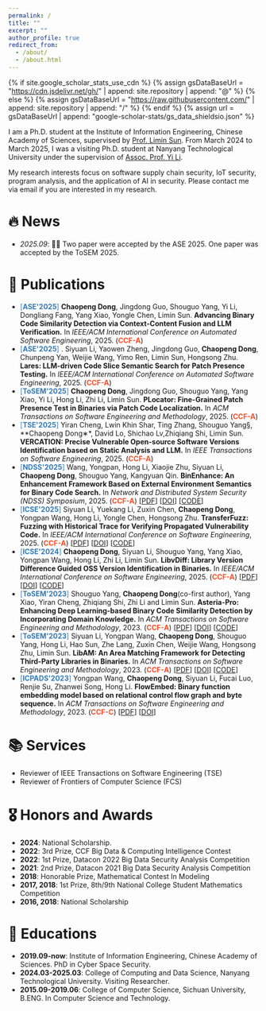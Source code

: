 ```yaml
---
permalink: /
title: ""
excerpt: ""
author_profile: true
redirect_from: 
  - /about/
  - /about.html
---
```


{% if site.google_scholar_stats_use_cdn %}
{% assign gsDataBaseUrl = "https://cdn.jsdelivr.net/gh/" | append: site.repository | append: "@" %}
{% else %}
{% assign gsDataBaseUrl = "https://raw.githubusercontent.com/" | append: site.repository | append: "/" %}
{% endif %}
{% assign url = gsDataBaseUrl | append: "google-scholar-stats/gs_data_shieldsio.json" %}

<span class='anchor' id='about-me'></span>

I am a Ph.D. student at the Institute of Information Engineering, Chinese Academy of Sciences, supervised by [Prof. Limin Sun](https://scholar.google.com/citations?hl=zh-CN&user=ujYecNkAAAAJ). From March 2024 to March 2025, I was a visiting Ph.D. student at Nanyang Technological University under the supervision of [Assoc. Prof. Yi Li](https://liyiweb.com/).

My research interests focus on software supply chain security, IoT security, program analysis, and the application of AI in security. Please contact me via email if you are interested in my research.


# 🔥 News
- *2025.09*: 🎉🎉 Two paper were accepted by the ASE 2025. One paper was accepted by the ToSEM 2025.


# 📝 Publications 

- <span style="color:#337AB7">[**ASE'2025**]</span> **Chaopeng Dong**, Jingdong Guo, Shouguo Yang, Yi Li, Dongliang Fang,
Yang Xiao, Yongle Chen, Limin Sun.  **Advancing Binary Code Similarity Detection via Context-Content Fusion and LLM Verification.**  In *IEEE/ACM International Conference on Automated Software Engineering*, 2025. (<span style="color:#FC4E2A">**CCF-A**</span>) 
- <span style="color:#337AB7">[**ASE'2025**]</span> . Siyuan Li, Yaowen Zheng, Jingdong Guo, **Chaopeng Dong**, Chunpeng Yan, Weijie Wang, Yimo Ren, Limin Sun, Hongsong Zhu. **Lares: LLM-driven Code Slice Semantic Search for Patch Presence Testing.**  In *IEEE/ACM International Conference on Automated Software Engineering*, 2025. (<span style="color:#FC4E2A">**CCF-A**</span>) 
- <span style="color:#337AB7">[**ToSEM'2025**]</span> **Chaopeng Dong**, Jingdong Guo, Shouguo Yang, Yang Xiao, Yi Li, Hong Li, Zhi Li, Limin Sun.  **PLocator: Fine-Grained Patch Presence Test in Binaries via Patch Code Localization.**  In *ACM Transactions on Software Engineering and Methodology*, 2025. (<span style="color:#FC4E2A">**CCF-A**</span>) 
- <span style="color:#337AB7">[**TSE'2025**]</span> Yiran Cheng, Lwin Khin Shar, Ting Zhang, Shouguo Yang§, **Chaopeng Dong∗*, David Lo, Shichao Lv,Zhiqiang Shi, Limin Sun.  **VERCATION: Precise Vulnerable Open-source Software Versions Identification based on Static Analysis and LLM.**  In *IEEE Transactions on Software Engineering*, 2025. (<span style="color:#FC4E2A">**CCF-A**</span>) 
- <span style="color:#337AB7">[**NDSS'2025**]</span> Wang, Yongpan, Hong Li, Xiaojie Zhu, Siyuan Li, **Chaopeng Dong**, Shouguo Yang, Kangyuan Qin.  **BinEnhance: An Enhancement Framework Based on External Environment Semantics for Binary Code Search.**  In *Network and Distributed
System Security (NDSS) Symposium*, 2025. (<span style="color:#FC4E2A">**CCF-A**</span>) [[PDF](pdfs/BinEnhance_NDSS_2025.pdf)] [[DOI](https://doi.org/10.14722/ndss.2025.240568 )] [[CODE](https://github.com/wang-yongpan/BinEnhance)]
- <span style="color:#337AB7">[**ICSE'2025**]</span> Siyuan Li, Yuekang Li, Zuxin Chen, **Chaopeng Dong**, Yongpan Wang, Hong Li, Yongle Chen, Hongsong Zhu.  **TransferFuzz: Fuzzing with Historical Trace for Verifying Propagated Vulnerability Code.**  In *IEEE/ACM International Conference on Software Engineering*, 2025. (<span style="color:#FC4E2A">**CCF-A**</span>) [[PDF](pdfs/TransferFuzz_ICSE_2025.pdf)] [[DOI](https://doi.org/10.1109/ICSE55347.2025.00061)] [[CODE](https://github.com/Siyuan-Li201/TransferFuzz)]
- <span style="color:#337AB7">[**ICSE'2024**]</span> **Chaopeng Dong**, Siyuan Li, Shouguo Yang, Yang Xiao, Yongpan Wang, Hong Li, Zhi Li, Limin Sun.  **LibvDiff: Library Version Difference Guided OSS Version Identification in Binaries.**  In *IEEE/ACM International Conference on Software Engineering*, 2025. (<span style="color:#FC4E2A">**CCF-A**</span>) [[PDF](pdfs/LibvDiff_ICSE_2024.pdf)] [[DOI](https://doi.org/10.1145/3597503.3623336)] [[CODE](https://github.com/GentleCP/LibvDiff-public)]
- <span style="color:#337AB7">[**ToSEM'2023**]</span> Shouguo Yang, **Chaopeng Dong**(co-first author), Yang Xiao, Yiran Cheng, Zhiqiang Shi, Zhi Li and Limin Sun.  **Asteria-Pro: Enhancing Deep Learning-based Binary Code Similarity Detection by Incorporating Domain Knowledge.**  In *ACM Transactions on Software Engineering and Methodology*, 2023. (<span style="color:#FC4E2A">**CCF-A**</span>) [[PDF](pdfs/Asteria-pro_ToSEM_2023.pdf)] [[DOI](https://doi.org/10.1145/3604611)] [[CODE](https://github.com/Asteria-BCSD/Asteria-Pro)]
- <span style="color:#337AB7">[**ToSEM'2023**]</span> Siyuan Li, Yongpan Wang, **Chaopeng Dong**, Shouguo Yang, Hong Li, Hao Sun, Zhe Lang, Zuxin Chen, Weijie Wang, Hongsong Zhu, Limin Sun.  **LibAM: An Area Matching Framework for Detecting Third-Party Libraries in Binaries.**  In *ACM Transactions on Software Engineering and Methodology*, 2023. (<span style="color:#FC4E2A">**CCF-A**</span>) [[PDF](pdfs/LibAM_ToSEM_2023.pdf)] [[DOI](https://doi.org/10.1145/3625294)] [[CODE](https://github.com/Siyuan-Li201/LibAM)]
- <span style="color:#337AB7">[**ICPADS'2023**]</span> Yongpan Wang, **Chaopeng Dong**, Siyuan Li, Fucai Luo, Renjie Su, Zhanwei Song, Hong Li.  **FlowEmbed: Binary function embedding model based on relational control flow graph and byte sequence.**  In *ACM Transactions on Software Engineering and Methodology*, 2023. (<span style="color:#FC4E2A">**CCF-C**</span>) [[PDF](pdfs/FlowEmbed_ICPADS_2023.pdf)] [[DOI](https://doi.org/10.1109/icpads60453.2023.00141)]


# 📚 Services
- Reviewer of IEEE Transactions on Software Engineering (TSE)
- Reviewer of Frontiers of Computer Science (FCS)

# 🎖 Honors and Awards
- **2024**: National Scholarship.
- **2022**: 3rd Prize, CCF Big Data & Computing Intelligence Contest
- **2022**: 1st Prize, Datacon 2022 Big Data Security Analysis Competition
- **2021**: 2nd Prize, Datacon 2021 Big Data Security Analysis Competition
- **2018**: Honorable Prize, Mathematical Contest In Modeling 
- **2017, 2018**: 1st Prize, 8th/9th National College Student Mathematics Competition
- **2016, 2018**: National Scholarship


# 📖 Educations
- **2019.09-now**: Institute of Information Engineering, Chinese Academy of Sciences. PhD in Cyber Space Security.
- **2024.03-2025.03**: College of Computing and Data Science, Nanyang Technological University. Visiting Researcher. 
- **2015.09-2019.06**: College of Computer Science, Sichuan University, B.ENG. In Computer Science and Technology.